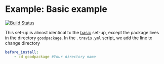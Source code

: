Example: Basic example
==========================
[![Build Status](https://travis-ci.org/csgillespie/travis-examples.png?branch=basic-directory)](https://travis-ci.org/csgillespie/travis-examples)

This set-up is almost identical to the
[basic](https://github.com/csgillespie/travis-examples/tree/basic)
set-up, except the package lives in the directory `goodpackage`. In the
`.travis.yml` script, we add the line to change directory

```yml
before_install:
    - cd goodpackage #Your directory name
```

